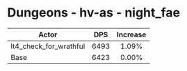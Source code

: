 # Dungeons - hv-as - night_fae
| Actor | DPS | Increase |
|---|:---:|:---:|
|lt4_check_for_wrathful|6493|1.09%|
|Base|6423|0.00%|
